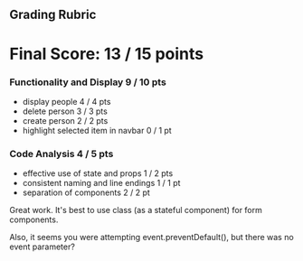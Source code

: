 ## Grading Rubric

# Final Score: 13 / 15 points

### Functionality and Display  9 / 10 pts

- display people 4 / 4 pts
- delete person 3 / 3 pts
- create person 2 / 2 pts
- highlight selected item in navbar 0 / 1 pt

### Code Analysis 4 / 5 pts
 
- effective use of state and props 1 / 2 pts
- consistent naming and line endings 1 / 1 pt
- separation of components 2 / 2 pt

Great work. It's best to use class (as a stateful component) for form components. 

Also, it seems you were attempting event.preventDefault(), but there was no event parameter?